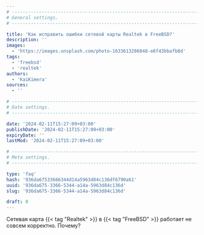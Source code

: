 ```yaml
---
# -------------------------------------------------------------------------------------------------------------------- #
# General settings.
# -------------------------------------------------------------------------------------------------------------------- #

title: 'Как исправить ошибки сетевой карты Realtek в FreeBSD?'
description: ''
images:
  - 'https://images.unsplash.com/photo-1633613286848-e6f43bbafb8d'
tags:
  - 'freebsd'
  - 'realtek'
authors:
  - 'KaiKimera'
sources:
  - ''

# -------------------------------------------------------------------------------------------------------------------- #
# Date settings.
# -------------------------------------------------------------------------------------------------------------------- #

date: '2024-02-11T15:27:09+03:00'
publishDate: '2024-02-11T15:27:09+03:00'
expiryDate: ''
lastMod: '2024-02-11T15:27:09+03:00'

# -------------------------------------------------------------------------------------------------------------------- #
# Meta settings.
# -------------------------------------------------------------------------------------------------------------------- #

type: 'faq'
hash: '936da67533666344d14a5963d84c136df6790a61'
uuid: '936da675-3366-5344-a14a-5963d84c136d'
slug: '936da675-3366-5344-a14a-5963d84c136d'

draft: 0
---
```


Сетевая карта {{< tag "Realtek" >}} в {{< tag "FreeBSD" >}} работает не совсем корректно. Почему?

<!--more-->
